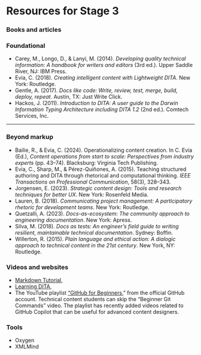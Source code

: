 # Resources for Stage 3

### Books and articles

### Foundational
- Carey, M., Longo, D., & Lanyi, M. (2014). *Developing quality technical information: A handbook for writers and editors* (3rd ed.). Upper Saddle River, NJ: IBM Press.  
- Evia, C. (2018). *Creating intelligent content with Lightweight DITA*. New York: Routledge.  
- Gentle, A. (2017). *Docs like code: Write, review, test, merge, build, deploy, repeat*. Austin, TX: Just Write Click.  
- Hackos, J. (2011). *Introduction to DITA: A user guide to the Darwin Information Typing Architecture including DITA 1.2* (2nd ed.). Comtech Services, Inc.  

---

### Beyond markup
- Bailie, R., & Evia, C. (2024). Operationalizing content creation. In C. Evia (Ed.), *Content operations from start to scale: Perspectives from industry experts* (pp. 43–74). Blacksburg: Virginia Tech Publishing.  
- Evia, C., Sharp, M., & Pérez-Quiñones, A. (2015). Teaching structured authoring and DITA through rhetorical and computational thinking. *IEEE Transactions on Professional Communication*, 58(3), 328–343.  
- Jorgensen, E. (2023). *Strategic content design: Tools and research techniques for better UX*. New York: Rosenfeld Media.  
- Lauren, B. (2018). *Communicating project management: A participatory rhetoric for development teams*. New York: Routledge.  
- Quetzalli, A. (2023). *Docs-as-ecosystem: The community approach to engineering documentation*. New York: Apress.  
- Silva, M. (2018). *Docs as tests: An engineer’s field guide to writing resilient, maintainable technical documentation*. Sydney: Boffin.
- Willerton, R. (2015). *Plain language and ethical action: A dialogic approach to technical content in the 21st century*. New York, NY: Routledge.  


### Videos and websites
- [Markdown Tutorial](https://www.markdowntutorial.com/),
- [Learning DITA](https://learningdita.com/),
- The YouTube playlist [“GitHub for Beginners](https://www.youtube.com/playlist?list=PL0lo9MOBetEFcp4SCWinBdpml9B2U25-f),” from the official GitHub account. Technical content students can skip the “Beginner Git Commands” video. The playlist has recently added videos related to GitHub Copilot that can be useful for advanced content designers.

### Tools
- Oxygen
- XMLMind

